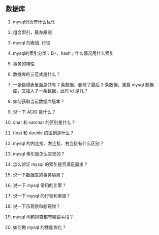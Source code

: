 ## 数据库

1. mysql分页有什么优化
   
2. 组合索引，最左原则
   
3. mysql 的表锁. 行锁

4. mysql的索引分类：B+，hash；什么情况用什么索引
   
5. 事务的特性
   
6. 数据库的三范式是什么？

7. 一张自增表里面总共有 7 条数据，删除了最后 2 条数据，重启 mysql 数据库，又插入了一条数据，此时 id 是几？

8. 如何获取当前数据库版本？

9. 说一下 ACID 是什么？

10. char 和 varchar 的区别是什么？

11. float 和 double 的区别是什么？

12. mysql 的内连接、左连接、右连接有什么区别？

13. mysql 索引是怎么实现的？

14. 怎么验证 mysql 的索引是否满足需求？

15. 说一下数据库的事务隔离？

16. 说一下 mysql 常用的引擎？

17. 说一下 mysql 的行锁和表锁？

18. 说一下乐观锁和悲观锁？

19. mysql 问题排查都有哪些手段？

20. 如何做 mysql 的性能优化？